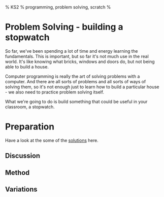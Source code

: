 % KS2
% programming, problem solving, scratch
%

# Problem Solving - building a stopwatch

So far, we've been spending a lot of time and energy learning the fundamentals.
This is important, but so far it's not much use in the real world. It's like
knowing what bricks, windows and doors do, but not being able to build a house.

Computer programming is really the art of solving problems with a computer. And
there are all sorts of problems and all sorts of ways of solving them, so it's
not enough just to learn how to build a particular house - we also need to
practice problem solving itself.

What we're going to do is build something that could be useful in your
classroom, a stopwatch.

# Preparation


Have a look at the some of the [solutions](stopwatch_resources) here.

## Discussion

## Method


## Variations

